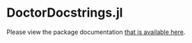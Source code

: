 # DoctorDocstrings.jl

Please view the package documentation [that is available here](https://miguelraz.github.io/DoctorDocstrings.jl/).

